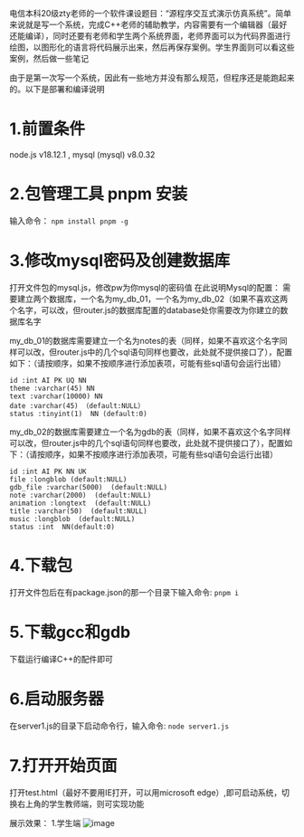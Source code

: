 电信本科20级zty老师的一个软件课设题目：“源程序交互式演示仿真系统”。简单来说就是写一个系统，完成C++老师的辅助教学，内容需要有一个编辑器（最好还能编译），同时还要有老师和学生两个系统界面，老师界面可以为代码界面进行绘图，以图形化的语言将代码展示出来，然后再保存案例。学生界面则可以看这些案例，然后做一些笔记 

由于是第一次写一个系统，因此有一些地方并没有那么规范，但程序还是能跑起来的。以下是部署和编译说明
# 1.前置条件
node.js  v18.12.1 ,  mysql (mysql)  v8.0.32
# 2.包管理工具 pnpm 安装
输入命令： `npm install pnpm -g`
# 3.修改mysql密码及创建数据库
打开文件包的mysql.js，修改pw为你mysql的密码值
在此说明Mysql的配置：
需要建立两个数据库，一个名为my_db_01，一个名为my_db_02（如果不喜欢这两个名字，可以改，但router.js的数据库配置的database处你需要改为你建立的数据库名字

my_db_01的数据库需要建立一个名为notes的表（同样，如果不喜欢这个名字同样可以改，但router.js中的几个sql语句同样也要改，此处就不提供接口了），配置如下：（请按顺序，如果不按顺序进行添加表项，可能有些sql语句会运行出错）
```
id :int AI PK UQ NN
theme :varchar(45) NN
text :varchar(10000) NN
date :varchar(45) （default:NULL）
status :tinyint(1)  NN (default:0)
```

my_db_02的数据库需要建立一个名为gdb的表（同样，如果不喜欢这个名字同样可以改，但router.js中的几个sql语句同样也要改，此处就不提供接口了），配置如下：（请按顺序，如果不按顺序进行添加表项，可能有些sql语句会运行出错）
```
id :int AI PK NN UK
file :longblob (default:NULL)
gdb_file :varchar(5000)  (default:NULL)
note :varchar(2000)  (default:NULL)
animation :longtext  (default:NULL)
title :varchar(50)  (default:NULL)
music :longblob  (default:NULL)
status :int  NN(default:0)
```

# 4.下载包
打开文件包后在有package.json的那一个目录下输入命令:    `pnpm i`

# 5.下载gcc和gdb
下载运行编译C++的配件即可

# 6.启动服务器
在server1.js的目录下启动命令行，输入命令:    `node server1.js`

# 7.打开开始页面
打开test.html（最好不要用IE打开，可以用microsoft edge）,即可启动系统，切换右上角的学生教师端，则可实现功能

展示效果：
1.学生端
![image](https://github.com/K-An23/teaching-C-system/edit/master/student_client.png)
